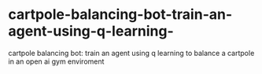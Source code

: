 # cartpole-balancing-bot-train-an-agent-using-q-learning-
cartpole balancing bot: train an agent using q learning to balance a cartpole in an open ai gym enviroment
